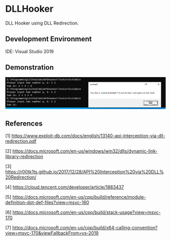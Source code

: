 # DLLHooker
DLL Hooker using DLL Redirection.

## Development Environment

IDE: Visual Studio 2019

## Demonstration

![](image/hooked.png)

## References

[1] https://www.exploit-db.com/docs/english/13140-api-interception-via-dll-redirection.pdf

[2] https://docs.microsoft.com/en-us/windows/win32/dlls/dynamic-link-library-redirection

[3] https://r00tk1ts.github.io/2017/12/28/API%20Interception%20via%20DLL%20Redirection/

[4] https://cloud.tencent.com/developer/article/1883437

[5] https://docs.microsoft.com/en-us/cpp/build/reference/module-definition-dot-def-files?view=msvc-160

[6] https://docs.microsoft.com/en-us/cpp/build/stack-usage?view=msvc-170

[7] https://docs.microsoft.com/en-us/cpp/build/x64-calling-convention?view=msvc-170&viewFallbackFrom=vs-2019
